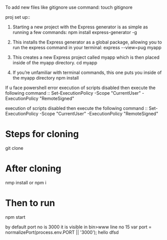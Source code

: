 
To add new files like gitignore use command:  touch gitignore

proj set up::

1) Starting a new project with the Express generator is as simple as running a few commands:
npm install express-generator -g

2) This installs the Express generator as a global package, allowing you to run the express command in your terminal:
express --view=pug myapp

3) This creates a new Express project called myapp which is then placed inside of the myapp directory.
cd myapp

4) If you’re unfamiliar with terminal commands, this one puts you inside of the myapp directory
npm install

If u face powershell error execution of scripts disabled then execute the following command ::
Set-ExecutionPolicy -Scope "CurrentUser" -ExecutionPolicy "RemoteSigned"

execution of scripts disabled then execute the following command ::
Set-ExecutionPolicy -Scope "CurrentUser" -ExecutionPolicy "RemoteSigned"


Steps for cloning
==================
git clone <git path>

After cloning
==============
nmp install or npm i

Then to run
============
npm start

by default port no is 3000
it is visible in bin>www line no 15
var port = normalizePort(process.env.PORT || '3000');
hello
dfsd